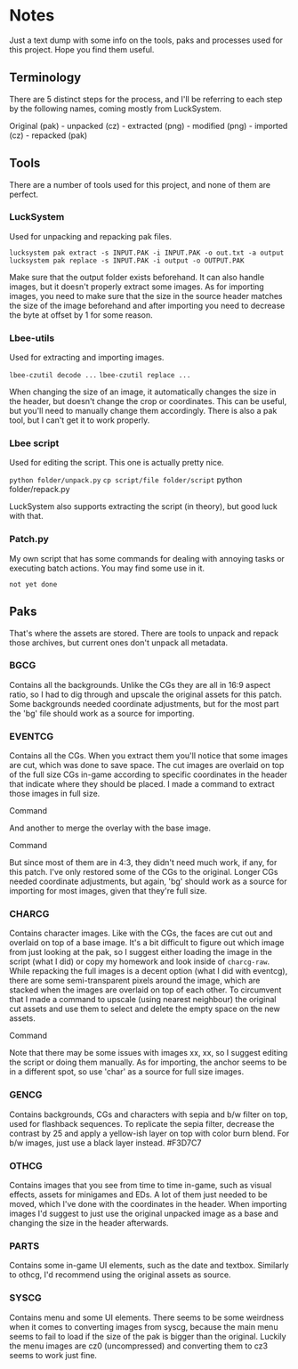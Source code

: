 # Notes

Just a text dump with some info on the tools, paks and processes used for this project. Hope you find them useful.

## Terminology 

There are 5 distinct steps for the process, and I'll be referring to each step by the following names, coming mostly from LuckSystem.

Original (pak) - unpacked (cz) - extracted (png) - modified (png) -
imported (cz) -
repacked (pak)

## Tools

There are a number of tools used for this project, and none of them are perfect.

### LuckSystem

Used for unpacking and repacking pak files. 

`lucksystem pak extract -s INPUT.PAK -i INPUT.PAK -o out.txt -a output`
`lucksystem pak replace -s INPUT.PAK -i output -o OUTPUT.PAK`

Make sure that the output folder exists beforehand.
It can also handle images, but it doesn't properly extract some images. As for importing images, you need to make sure that the size in the source header matches the size of the image beforehand and after importing you need to decrease the byte at offset by 1 for some reason.

### Lbee-utils

Used for extracting and importing images.  

`lbee-czutil decode ...`
`lbee-czutil replace ...`

When changing the size of an image, it automatically changes the size in the header, but doesn't change the crop or coordinates. This can be useful, but you'll need to manually change them accordingly. There is also a pak tool, but I can't get it to work properly.

### Lbee script 

Used for editing the script. This one is actually pretty nice.

`python folder/unpack.py`
`cp script/file folder/script`
python folder/repack.py

LuckSystem also supports extracting the script (in theory), but good luck with that.

### Patch.py

My own script that has some commands for dealing with annoying tasks or executing batch actions. You may find some use in it.

`not yet done`

## Paks

That's where the assets are stored. There are tools to unpack and repack those archives, but current ones don't unpack all metadata.

### BGCG

Contains all the backgrounds. Unlike the CGs they are all in 16:9 aspect ratio, so I had to dig through and upscale the original assets for this patch. Some backgrounds needed coordinate adjustments, but for the most part the 'bg' file should work as a source for importing.

### EVENTCG

Contains all the CGs. When you extract them you'll notice that some images are cut, which was done to save space. The cut images are overlaid on top of the full size CGs in-game according to specific coordinates in the header that indicate where they should be placed. I made a command to extract those images in full size.

Command

And another to merge the overlay with the base image.

Command

But since most of them are in 4:3, they didn't need much work, if any, for this patch. I've only restored some of the CGs to the original. Longer CGs needed coordinate adjustments, but again, 'bg' should work as a source for importing for most images, given that they're full size.

### CHARCG

Contains character images. Like with the CGs, the faces are cut out and overlaid on top of a base image. It's a bit difficult to figure out which image from just looking at the pak, so I suggest either loading the image in the script (what I did) or copy my homework and look inside of `charcg-raw`. While repacking the full images is a decent option (what I did with eventcg), there are some semi-transparent pixels around the image, which are stacked when the images are overlaid on top of each other. To circumvent that I made a command to upscale (using nearest neighbour) the original cut assets and use them to select and delete the empty space on the new assets.

Command

Note that there may be some issues with images xx, xx, so I suggest editing the script or doing them manually. As for importing, the anchor seems to be in a different spot, so use 'char' as a source for full size images.

### GENCG

Contains backgrounds, CGs and characters with sepia and b/w filter on top, used for flashback sequences. To replicate the sepia filter, decrease the contrast by 25 and apply a yellow-ish layer on top with color burn blend. For b/w images, just use a black layer instead. #F3D7C7

### OTHCG

Contains images that you see from time to time in-game, such as visual effects, assets for minigames and EDs. A lot of them just needed to be moved, which I've done with the coordinates in the header. When importing images I'd suggest to just use the original unpacked image as a base and changing the size in the header afterwards.

### PARTS

Contains some in-game UI elements, such as the date and textbox. Similarly to othcg, I'd recommend using the original assets as source.

### SYSCG

Contains menu and some UI elements. There seems to be some weirdness when it comes to converting images from syscg, because the main menu seems to fail to load if the size of the pak is bigger than the original. Luckily the menu images are cz0 (uncompressed) and converting them to cz3 seems to work just fine.